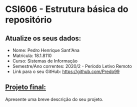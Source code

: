 # **CSI606 - Estrutura básica do repositório**

## Atualize os seus dados:

- Nome: Pedro Henrique Sant'Ana
- Matrícula: 18.1.8110
- Curso: Sistemas de Informação
- Semestre/Ano correntes: 2020/2 - Período Letivo Remoto
- Link para o seu GitHub: https://github.com/Predo99

## [Projeto final:](./Projeto/README.md) 

Apresente uma breve descrição do seu projeto.

